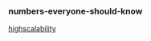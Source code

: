 
### numbers-everyone-should-know
[highscalability](http://highscalability.com/blog/2009/2/18/numbers-everyone-should-know.html)
